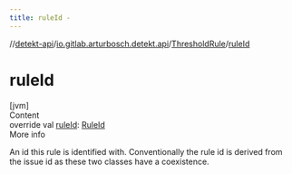 ```yaml
---
title: ruleId -
---
```

//[detekt-api](../../index.md)/[io.gitlab.arturbosch.detekt.api](../index.md)/[ThresholdRule](index.md)/[ruleId](rule-id.md)



# ruleId  
[jvm]  
Content  
override val [ruleId](rule-id.md): [RuleId](../index.md#%5Bio.gitlab.arturbosch.detekt.api%2FRuleId%2F%2F%2FPointingToDeclaration%2F%5D%2FClasslikes%2F-931080397)  
More info  


An id this rule is identified with. Conventionally the rule id is derived from the issue id as these two classes have a coexistence.

  



